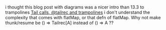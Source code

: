 

i thought this blog post with diagrams was a nicer intro than 13.3 to trampolines [Tail calls, @tailrec and trampolines](http://blog.richdougherty.com/2009/04/tail-calls-tailrec-and-trampolines.html)
i don't understand the complexity that comes with flatMap, or that defn of flatMap. Why not make thunk/resume be () => Tailrec[A] instead of () => A ??
